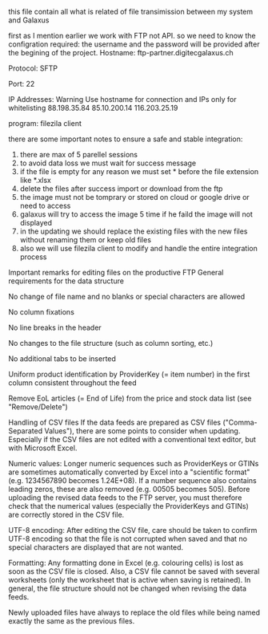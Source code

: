 this file contain all what is related of file transimission between my system and Galaxus

first as I mention earlier we work with FTP not API.
so we need to know the configration required:
the username and the password will be provided after the begining of the project.
Hostname:
ftp-partner.digitecgalaxus.ch

Protocol:
SFTP

Port:
22

IP Addresses: Warning Use hostname for connection and IPs only for whitelisting
88.198.35.84
85.10.200.14
116.203.25.19

program:
filezila client

there are some important notes to ensure a safe and stable integration:
1. there are max of 5 parellel sessions
2. to avoid data loss we must wait for success message
3. if the file is empty for any reason we must set * before the file extension like *.xlsx
4. delete the files after success import or download from the ftp 
5. the image must not be tomprary or stored on cloud or google drive or need to access
6. galaxus will try to access the image 5 time if he faild the image will not displayed
7. in the updating we should replace the existing files with the new files without renaming them or keep old files
8. also we will use filezila client to modify and handle the entire integration process

Important remarks for editing files on the productive FTP
General requirements for the data structure

No change of file name and no blanks or special characters are allowed

No column fixations

No line breaks in the header

No changes to the file structure (such as column sorting, etc.)

No additional tabs to be inserted

Uniform product identification by ProviderKey (= item number) in the first column consistent throughout the feed 

Remove EoL articles (= End of Life) from the price and stock data list (see "Remove/Delete")

Handling of CSV files
If the data feeds are prepared as CSV files ("Comma-Separated Values"), there are some points to consider when updating. Especially if the CSV files are not edited with a conventional text editor, but with Microsoft Excel.

Numeric values: Longer numeric sequences such as ProviderKeys or GTINs are sometimes automatically converted by Excel into a "scientific format" (e.g. 1234567890 becomes 1.24E+08). If a number sequence also contains leading zeros, these are also removed (e.g. 00505 becomes 505). Before uploading the revised data feeds to the FTP server, you must therefore check that the numerical values (especially the ProviderKeys and GTINs) are correctly stored in the CSV file.

UTF-8 encoding: After editing the CSV file, care should be taken to confirm UTF-8 encoding so that the file is not corrupted when saved and that no special characters are displayed that are not wanted.

Formatting: Any formatting done in Excel (e.g. colouring cells) is lost as soon as the CSV file is closed. Also, a CSV file cannot be saved with several worksheets (only the worksheet that is active when saving is retained). In general, the file structure should not be changed when revising the data feeds.

Newly uploaded files have always to replace the old files while being named exactly the same as the previous files. 

